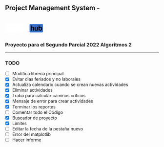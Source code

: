 ## Project Management System -
# ![alt text](https://github.com/seb5433/PMS/blob/main/images/logo.png)

### Proyecto para el Segundo Parcial 2022 Algoritmos 2
------
### TODO

- [ ] Modifica libreria principal
- [X] Evitar dias feriados y no laborales
- [X] Actualiza calendario cuando se crean nuevas actividades
- [X] Eliminar actividades
- [X] Traba para calcular caminos críticos
- [X] Mensaje de error para crear actividades
- [X] Terminar los reportes
- [ ] Comentar todo el Código
- [X] Buscador de proyecto
- [X] Limites
- [ ] Editar la fecha de la pestaña nuevo 
- [ ] Error del matplotlib
- [ ] Hacer informe
